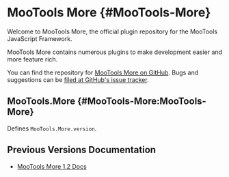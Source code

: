 MooTools More {#MooTools-More}
==============================

Welcome to MooTools More, the official plugin repository for the MooTools JavaScript Framework.

MooTools More contains numerous plugins to make development easier and more feature rich.

You can find the repository for [MooTools More on GitHub](http://github.com/mootools/mootools-more).
Bugs and suggestions can be [filed at GitHub's issue tracker](http://github.com/spxis/mootools-more-dist/issues).

MooTools.More {#MooTools-More:MooTools-More}
--------------------------------------------

Defines `MooTools.More.version`.

Previous Versions Documentation
-------------------------------

- [MooTools More 1.2 Docs](http://www.mootools.net/docs/more125)

